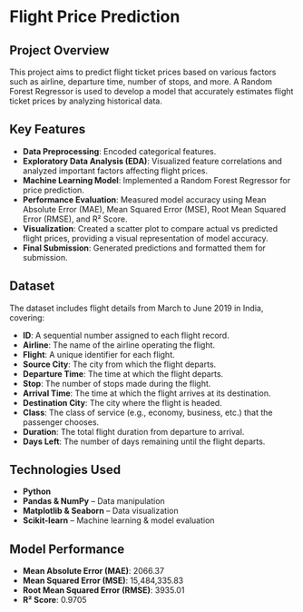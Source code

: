 # Flight Price Prediction

## __Project Overview__

This project aims to predict flight ticket prices based on various factors such as airline, departure time, number of stops, and more. A Random Forest Regressor is used to develop a model that accurately estimates flight ticket prices by analyzing historical data.

## __Key Features__


* __Data Preprocessing__: Encoded categorical features.
* __Exploratory Data Analysis (EDA)__: Visualized feature correlations and analyzed important factors affecting flight prices.
* __Machine Learning Model__: Implemented a Random Forest Regressor for price prediction.
* __Performance Evaluation__: Measured model accuracy using Mean Absolute Error (MAE), Mean Squared Error (MSE), Root Mean Squared Error (RMSE), and R² Score.
* __Visualization__: Created a scatter plot to compare actual vs predicted flight prices, providing a visual representation of model accuracy.
* __Final Submission__: Generated predictions and formatted them for submission.


## __Dataset__

The dataset includes flight details from March to June 2019 in India, covering:

* __ID__: A sequential number assigned to each flight record.
* __Airline__: The name of the airline operating the flight.
* __Flight__: A unique identifier for each flight.
* __Source City__: The city from which the flight departs.
* __Departure Time__: The time at which the flight departs.
* __Stop__: The number of stops made during the flight.
* __Arrival Time__: The time at which the flight arrives at its destination.
* __Destination City__: The city where the flight is headed.
* __Class__: The class of service (e.g., economy, business, etc.) that the passenger chooses.
* __Duration__: The total flight duration from departure to arrival.
* __Days Left__: The number of days remaining until the flight departs.

## __Technologies Used__

* __Python__
* __Pandas & NumPy__ – Data manipulation
* __Matplotlib & Seaborn__ – Data visualization
* __Scikit-learn__ – Machine learning & model evaluation

## __Model Performance__

* __Mean Absolute Error (MAE)__: 2066.37
* __Mean Squared Error (MSE)__: 15,484,335.83
* __Root Mean Squared Error (RMSE)__: 3935.01
* __R² Score__: 0.9705
